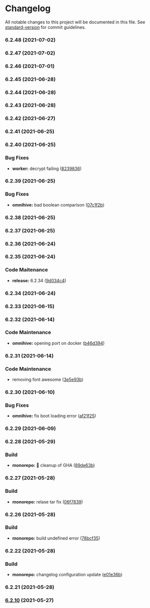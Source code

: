 # Changelog

All notable changes to this project will be documented in this file. See [standard-version](https://github.com/conventional-changelog/standard-version) for commit guidelines.

### 6.2.48 (2021-07-02)

### 6.2.47 (2021-07-02)

### 6.2.46 (2021-07-01)

### 6.2.45 (2021-06-28)

### 6.2.44 (2021-06-28)

### 6.2.43 (2021-06-28)

### 6.2.42 (2021-06-27)

### 6.2.41 (2021-06-25)

### 6.2.40 (2021-06-25)


### Bug Fixes

* **worker:** decrypt failing ([8239836](https://github.com/WithOneVisionTechnologies/omnihive/commit/82398366d5b7f01da98a55dc4ddb7afa901cbb5e))

### 6.2.39 (2021-06-25)


### Bug Fixes

* **omnihive:** bad boolean comparison ([07c1f2b](https://github.com/WithOneVisionTechnologies/omnihive/commit/07c1f2bcf3761ce361f1d4c831a3788822c0d540))

### 6.2.38 (2021-06-25)

### 6.2.37 (2021-06-25)

### 6.2.36 (2021-06-24)

### 6.2.35 (2021-06-24)


### Code Maitenance

* **release:** 6.2.34 ([9d034c4](https://github.com/WithOneVisionTechnologies/omnihive/commit/9d034c47eff04e5ccd929e570a635ce3eab9fa07))

### 6.2.34 (2021-06-24)

### 6.2.33 (2021-06-15)

### 6.2.32 (2021-06-14)


### Code Maintenance

* **omnihive:** opening port on docker ([b46d394](https://github.com/WithOneVisionTechnologies/omnihive/commit/b46d394ddae30a34218dc73e709144bf7d17db16))

### 6.2.31 (2021-06-14)


### Code Maintenance

* removing font awesome ([3e5e93b](https://github.com/WithOneVisionTechnologies/omnihive/commit/3e5e93bdab5e04bac997f7a9257c59f51defa1a9))

### 6.2.30 (2021-06-10)


### Bug Fixes

* **omnihive:** fix boot loading error ([af21f25](https://github.com/WithOneVisionTechnologies/omnihive/commit/af21f252ae1602b36a7f0b1dbec40b5ee941d3b0))

### 6.2.29 (2021-06-09)

### 6.2.28 (2021-05-29)


### Build

* **monorepo:** :hammer: cleanup of GHA ([89de63b](https://github.com/WithOneVisionTechnologies/omnihive/commit/89de63b941eb03bbd410d6a5f40ba69cc3a414df))

### 6.2.27 (2021-05-28)


### Build

* **monorepo:** relase tar fix ([06f7839](https://github.com/WithOneVisionTechnologies/omnihive/commit/06f78396358d4bef70ed235a8658e1a88cefed72))

### 6.2.26 (2021-05-28)


### Build

* **monorepo:** build undefined error ([78bcf35](https://github.com/WithOneVisionTechnologies/omnihive/commit/78bcf3584f551e4b31e3311cb8694c5c4211712d))

### 6.2.22 (2021-05-28)


### Build

* **monorepo:** changelog configuration update ([e01e36b](https://github.com/WithOneVisionTechnologies/omnihive/commit/e01e36b5d74812644c3bca6c17c75a1483b734a9))

### 6.2.21 (2021-05-28)

### [6.2.10](https://github.com/WithOneVisionTechnologies/omnihive/compare/v1.0.0...v6.2.10) (2021-05-27)
